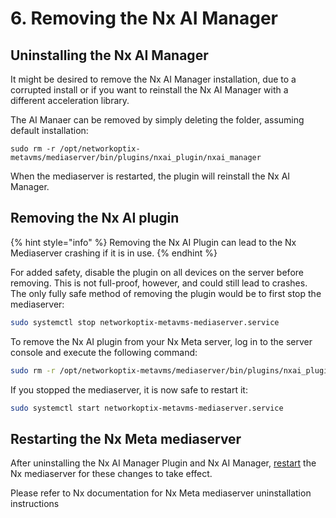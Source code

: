 # 6. Removing the Nx AI Manager

## Uninstalling the Nx AI Manager

It might be desired to remove the Nx AI Manager installation, due to a corrupted install or if you want to reinstall the Nx AI Manager with a different acceleration library.

The AI Manaer can be removed by simply deleting the folder, assuming default installation:

`sudo rm -r /opt/networkoptix-metavms/mediaserver/bin/plugins/nxai_plugin/nxai_manager`

When the mediaserver is restarted, the plugin will reinstall the Nx AI Manager.

## Removing the Nx AI plugin

{% hint style="info" %}
Removing the Nx AI Plugin can lead to the Nx Mediaserver crashing if it is in use.
{% endhint %}

For added safety, disable the plugin on all devices on the server before removing. This is not full-proof, however, and could still lead to crashes. The only fully safe method of removing the plugin would be to first stop the mediaserver:

```bash
sudo systemctl stop networkoptix-metavms-mediaserver.service
```

To remove the Nx AI plugin from your Nx Meta server, log in to the server console and execute the following command:

```bash
sudo rm -r /opt/networkoptix-metavms/mediaserver/bin/plugins/nxai_plugin
```

If you stopped the mediaserver, it is now safe to restart it:

```bash
sudo systemctl start networkoptix-metavms-mediaserver.service
```

## Restarting the Nx Meta mediaserver

After uninstalling the Nx AI Manager Plugin and Nx AI Manager, [restart](../support-and-troubleshooting/troubleshooting/controlling-the-server-and-the-plugin.md) the Nx mediaserver for these changes to take effect.

Please refer to Nx documentation for Nx Meta mediaserver uninstallation instructions
